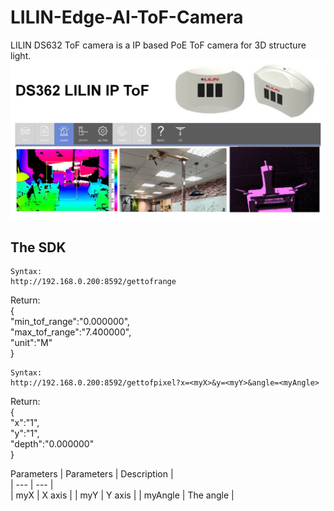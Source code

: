 # LILIN-Edge-AI-ToF-Camera
LILIN DS632 ToF camera is a IP based PoE ToF camera for 3D structure light.
![image](https://github.com/LILINOpenGitHub/LILIN-Edge-AI-ToF-Camera/blob/main/image/ds632.jpg)

## The SDK
```
Syntax:
http://192.168.0.200:8592/gettofrange
```
Return: <BR>
{ <BR>
"min_tof_range":"0.000000",  <BR>
"max_tof_range":"7.400000", <BR>
"unit":"M" <BR>
} <BR>

```
Syntax:
http://192.168.0.200:8592/gettofpixel?x=<myX>&y=<myY>&angle=<myAngle>
```
Return: <BR>
{ <BR>
"x":"1",  <BR>
"y":"1",  <BR>
"depth":"0.000000" <BR>
} <BR>

Parameters
| Parameters	|  Description 	|	 
| ---  		|  ---  	|  
| myX   		| X axis 		| 
| myY 		| Y axis 	| 
| myAngle 		| The angle   	| 
